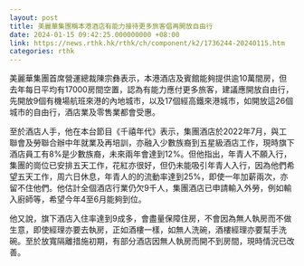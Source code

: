 ```yaml
---
layout: post
title: 美麗華集團稱本港酒店有能力接待更多旅客倡再開放自由行
date: 2024-01-15 09:42:25.000000000 +08:00
link: https://news.rthk.hk/rthk/ch/component/k2/1736244-20240115.htm
categories: rthk
---
```


美麗華集團首席營運總裁陳宗彝表示，本港酒店及賓館能夠提供逾10萬間房，但去年每日平均有17000房間空置，認為有能力應付更多旅客，建議應開放自由行，先開放9個有機場航班來港的內地城市，以及17個經高鐵來港城市，如開放這26個城市的自由行，酒店業及零售業都會受惠。

至於酒店人手，他在本台節目《千禧年代》表示，集團酒店於2022年7月，與工聯會及勞聯合辦中年就業及再培訓，亦融入少數族裔到五星級酒店工作，現時旗下酒店員工有8%是少數族裔，未來兩年會達到12%。但他指出，年青人不願入行，集團的崗位已安排五天工作，花紅亦很好，但仍未能吸引年青人入行，因為他們希望五天工作，周六日休息，年青人的的流動率達到25%，即使一年加薪兩次，亦留不住他們。他估計全個酒店行業仍欠9千人，集團酒店已申請輸入外勞，例如輸入廚師等，希望今年4至6月能夠到位。

他又說，旗下酒店入住率達到9成多，會盡量保障住房，不會因為無人執房而不做生意，即使經理亦要去執房，正如酒樓一樣，如無人洗碗，酒樓經理亦要幫手洗碗。至於放寬隔離措施初期，有部分酒店因無人執房而開不到房間，現時情況已改善。
